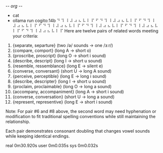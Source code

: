-*- org -*-

+ cat
+ ollama run cogito:14b
⠙ ⠹ ⠸ ⠼ ⠴ ⠦ ⠧ ⠇ ⠏ ⠋ ⠙ ⠹ ⠸ ⠼ ⠴ ⠦ ⠧ ⠇ ⠏ ⠋ ⠙ ⠹ ⠸ ⠼ ⠴ ⠦ ⠧ ⠇ ⠏ ⠋ ⠙ ⠹ ⠸ ⠼ ⠴ ⠦ ⠧ ⠇ ⠏ ⠋ ⠙ ⠹ ⠸ ⠼ ⠴ ⠦ ⠧ ⠇ ⠏ ⠋ ⠙ ⠹ ⠸ ⠼ ⠴ ⠦ ⠧ ⠇ ⠏ ⠋ ⠙ ⠹ ⠸ ⠼ ⠴ ⠦ ⠧ ⠇ ⠏ Here are twelve pairs of related words meeting your criteria:

1. {separate, separture} (two /ə/ sounds → one /ɜːr/)
2. {compare, comport} (long A → short o)
3. {proscribe, proscript} (long O → short i sound)
4. {describe, descript} (long I → short u sound)
5. {resemble, ressemblance} (long E → silent e)
6. {converse, conversant} (short U → long A sound)
7. {perceive, perceptible} (long E → long i sound)
8. {describe, descripter} (long I → short u sound)
9. {proclaim, proclaimable} (long O → long a sound)
10. {accompany, accompaniment} (long A → short i sound)
11. {converse, conversation} (short U → long a sound)
12. {represent, representive} (long E → short i sound)

Note: For pair #6 and #8 above, the second word may need hyphenation or modification to fit traditional spelling conventions while still maintaining the relationship.

Each pair demonstrates consonant doubling that changes vowel sounds while keeping identical endings.


real	0m30.920s
user	0m0.035s
sys	0m0.032s
